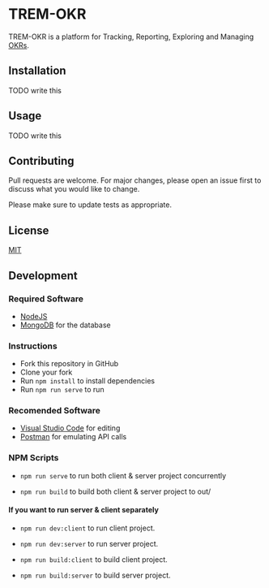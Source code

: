 # TREM-OKR

TREM-OKR is a platform for Tracking, Reporting, Exploring and Managing [OKRs](https://en.wikipedia.org/wiki/OKR).

## Installation

TODO write this

## Usage

TODO write this

## Contributing

Pull requests are welcome. For major changes, please open an issue first to discuss what you would like to change.

Please make sure to update tests as appropriate.

## License

[MIT](https://choosealicense.com/licenses/mit/)

## Development

### Required Software

-   [NodeJS](https://nodejs.org/en/download)
-   [MongoDB](https://www.mongodb.com/try/download/community) for the database

### Instructions

-   Fork this repository in GitHub
-   Clone your fork
-   Run `npm install` to install dependencies
-   Run `npm run serve` to run

### Recomended Software

-   [Visual Studio Code](https://code.visualstudio.com/download) for editing
-   [Postman](https://www.postman.com/downloads/) for emulating API calls

### NPM Scripts

-   `npm run serve` to run both client & server project concurrently

-   `npm run build` to build both client & server project to out/

#### If you want to run server & client separately

-   `npm run dev:client` to run client project.

-   `npm run dev:server` to run server project.

-   `npm run build:client` to build client project.

-   `npm run build:server` to build server project.
